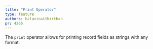 ```yaml
---
title: "Print Operator"
type: feature
authors: balavinaithirthan
pr: 4265
---
```


The `print` operator allows for printing record fields as strings with any
format.
